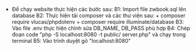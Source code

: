 - Để chạy website thực hiện các bước sau:
    B1: Import file zwbook.sql lên database
    B2: Thực hiện tải composer và các thư viện sau:
        + composer require vlucas/phpdotenv
        + composer require illuminate/database
    B3: Vào file .env thực hiện chỉnh sửa DB_NAME, DB_PASS phù hợp
    B4: Chép đoạn code "php -S localhost:8080 -t public/ server.php" và chạy trong terminal
    B5: Vào trình duyệt gõ "localhost:8080"

